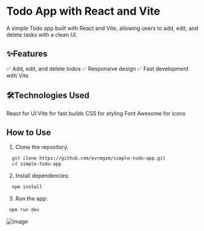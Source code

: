 # Todo App with React and Vite
A simple Todo app built with React and Vite, allowing users to add, edit, and delete tasks with a clean UI.

## ✨Features

✅ Add, edit, and delete todos
✅ Responsive design
✅ Fast development with Vite

## 🛠Technologies Used

React for UI
Vite for fast builds
CSS for styling
Font Awesome for icons

## How to Use

1. Clone the repository:
```bash
  git clone https://github.com/evrmgzm/simple-todo-app.git  
  cd simple-todo-app  
```

2. Install dependencies:
```bash
  npm install
```

3. Run the app:
 ```bash
  npm run dev
```

![image](https://github.com/user-attachments/assets/e74b446b-f84e-4c6e-8808-64ab396605d8)

